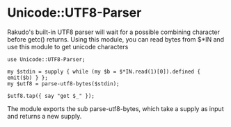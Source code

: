 Unicode::UTF8-Parser
============

Rakudo's built-in UTF8 parser will wait for a possible combining character
before getc() returns. Using this module, you can read bytes from $*IN and
use this module to get unicode characters

    use Unicode::UTF8-Parser;

    my $stdin = supply { while (my $b = $*IN.read(1)[0]).defined { emit($b) } };
    my $utf8 = parse-utf8-bytes($stdin);

    $utf8.tap({ say "got $_" });

The module exports the sub parse-utf8-bytes, which take a supply as input
and returns a new supply.


